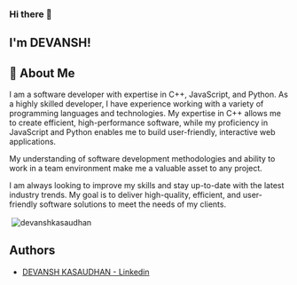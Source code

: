 ### Hi there 👋

## I'm DEVANSH!


## 🚀 About Me

I am a software developer with expertise in C++, JavaScript, and Python. As a highly skilled developer, I have experience working with a variety of programming languages and technologies. My expertise in C++ allows me to create efficient, high-performance software, while my proficiency in JavaScript and Python enables me to build user-friendly, interactive web applications. 

My understanding of software development methodologies and ability to work in a team environment make me a valuable asset to any project. 

I am always looking to improve my skills and stay up-to-date with the latest industry trends. My goal is to deliver high-quality, efficient, and user-friendly software solutions to meet the needs of my clients.

<p>&nbsp;<img align="center" src="https://github-readme-stats.vercel.app/api?username=devanshkasaudhan&show_icons=true&locale=en" alt="devanshkasaudhan" /></p>

## Authors

- [DEVANSH KASAUDHAN - Linkedin](https://www.linkedin.com/in/devansh-kasaudhan-a071a4204/)
<!--
**devanshkasaudhan/devanshkasaudhan** is a ✨ _special_ ✨ repository because its `README.md` (this file) appears on your GitHub profile.

Here are some ideas to get you started:

- 🔭 I’m currently working on ...
- 🌱 I’m currently learning ...
- 👯 I’m looking to collaborate on ...
- 🤔 I’m looking for help with ...
- 💬 Ask me about ...
- 📫 How to reach me: ...
- 😄 Pronouns: ...
- ⚡ Fun fact: ...
-->
